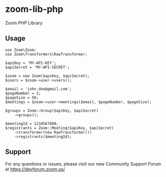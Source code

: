 # zoom-lib-php
Zoom PHP Library

## Usage

```
use Zoom\Zoom;
use Zoom\Transformers\RawTransformer;

$apiKey = 'MY-API-KEY';
$apiSecret = 'MY-API-SECRET';

$zoom = new Zoom($apiKey, $apiSecret);
$users = $zoom->user->users();

$email = 'john.doe@gmail.com';
$pageNumber = 2;
$pageSize = 50;
$meetings = $zoom->user->meetings($email, $pageNumber, $pageSize);

$groups = Zoom::Group($apiKey, $apiSecret)
    ->groups();

$meetingId = 1234567890;
$registrants = Zoom::Meeting($apiKey, $apiSecret)
    ->transformer(new RawTransformer())
    ->registrants($meetingId);
```

## Support
For any questions or issues, please visit our new Community Support Forum at https://devforum.zoom.us/
